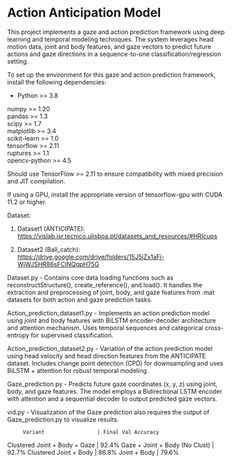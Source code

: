 # Action Anticipation Model

This project implements a gaze and action prediction framework using deep learning and temporal modeling techniques. The system leverages head motion data, joint and body features, and gaze vectors to predict future actions and gaze directions in a sequence-to-one classification/regression setting.


To set up the environment for this gaze and action prediction framework, install the following dependencies:


- Python >= 3.8


 numpy           >= 1.20        
 pandas          >= 1.3         
 scipy           >= 1.7         
 matplotlib      >= 3.4         
 scikit-learn    >= 1.0         
 tensorflow      >= 2.11       
 ruptures        >= 1.1         
 opencv-python   >= 4.5         


Should use TensorFlow >= 2.11 to ensure compatibility with mixed precision and JIT compilation.

If using a GPU, install the appropriate version of tensorflow-gpu with CUDA 11.2 or higher.

Dataset:

1. Dataset1 (ANTICIPATE): https://vislab.isr.tecnico.ulisboa.pt/datasets_and_resources/#HRIcups

2. Dataset2 (Ball_catch): https://drive.google.com/drive/folders/15J5jZx1aFi-WjWJSHR86sFClNQgpH75G

Dataset.py - Contains core data loading functions such as reconstructStructure(), create_reference(), and load(). It handles the extraction and preprocessing of joint, body, and gaze features from .mat datasets for both action and gaze prediction tasks.


Action_prediction_dataset1.py - Implements an action prediction model using joint and body features with BiLSTM encoder-decoder architecture and attention mechanism. Uses temporal sequences and categorical cross-entropy for supervised classification.

Action_prediction_dataset2.py - Variation of the action prediction model using head velocity and head direction features from the ANTICIPATE dataset. Includes change point detection (CPD) for downsampling and uses BiLSTM + attention for robust temporal modeling.

Gaze_prediction.py - 	Predicts future gaze coordinates (x, y, z) using joint, body, and gaze features. The model employs a Bidirectional LSTM encoder with attention and a sequential decoder to output predicted gaze vectors.

vid.py - Visualization of the Gaze prediction also requires the output of Gaze_prediction.py to visualize results.


         Variant                 | Final Val Accuracy
Clustered Joint + Body + Gaze    |      92.4%
Gaze + Joint + Body (No Clust)   |      92.7%
Clustered Joint + Body           |      86.8%
Joint + Body                     |      79.6%
